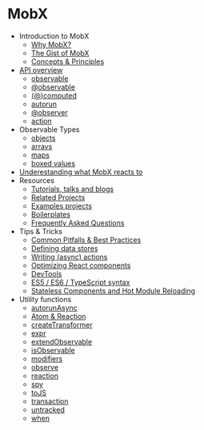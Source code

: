 # MobX

* Introduction to MobX
  * [Why MobX?](README.md)
  * [The Gist of MobX](intro/overview.md)
  * [Concepts & Principles](intro/concepts.md)
* [API overview](refguide/api.md)
  * [observable](refguide/observable.md)
  * [@observable](refguide/observable-decorator.md)
  * [(@)computed](refguide/computed-decorator.md)
  * [autorun](refguide/autorun.md)
  * [@observer](refguide/observer-component.md)
  * [action](refguide/action.md)
* Observable Types
  * [objects](refguide/object.md)
  * [arrays](refguide/array.md)
  * [maps](refguide/map.md)
  * [boxed values](refguide/boxed.md)
* [Underestanding what MobX reacts to](best/react.md)
* Resources
  * [Tutorials, talks and blogs](faq/blogs.md)
  * [Related Projects](faq/related.md)
  * [Examples projects](faq/Examples.md)
  * [Boilerplates](faq/Boilerplates.md)
  * [Frequently Asked Questions](faq/faq.md)
* Tips & Tricks
  * [Common Pitfalls & Best Practices](best/pitfalls.md)
  * [Defining data stores](best/store.md)
  * [Writing (async) actions](best/actions.md)
  * [Optimizing React components](best/react-performance.md)
  * [DevTools](best/devtools.md)
  * [ES5 / ES6 / TypeScript syntax](best/syntax.md)
  * [Stateless Components and Hot Module Reloading](best/stateless-HMR.md)
* Utility functions
  * [autorunAsync](refguide/autorun-async.md)
  * [Atom & Reaction](refguide/extending.md)
  * [createTransformer](refguide/create-transformer.md)
  * [expr](refguide/expr.md)
  * [extendObservable](refguide/extend-observable.md)
  * [isObservable](refguide/is-observable.md)
  * [modifiers](refguide/modifiers.md)
  * [observe](refguide/observe.md)
  * [reaction](refguide/reaction.md)
  * [spy](refguide/spy.md)
  * [toJS](refguide/tojson.md)
  * [transaction](refguide/transaction.md)
  * [untracked](refguide/untracked.md)
  * [when](refguide/when.md)

